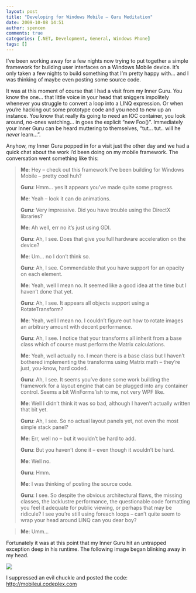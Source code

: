 ```yaml
---
layout: post
title: "Developing for Windows Mobile – Guru Meditation"
date: 2009-10-08 14:51
author: spencen
comments: true
categories: [.NET, Development, General, Windows Phone]
tags: []
---
```

<P>I’ve been working away for a few nights now trying to put together a simple framework for building user interfaces on a Windows Mobile device. It’s only taken a few nights to build something that I’m pretty happy with… and I was thinking of maybe even posting some source code.</P>
<P>It was at this moment of course that I had a visit from my Inner Guru. You know the one… that little voice in your head that sniggers impolitely whenever you struggle to convert a loop into a LINQ expression. Or when you’re hacking out some prototype code and you need to new up an instance. You know that really its going to need an IOC container, you look around, no-ones watching… in goes the explicit “new Foo()”. Immediately your Inner Guru can be heard muttering to themselves, “tut… tut.. will he <EM>never</EM> learn…”.</P>
<P>Anyhow, my Inner Guru popped in for a visit just the other day and we had a quick chat about the work I’d been doing on my mobile framework. The conversation went something like this:</P>
<BLOCKQUOTE>
<P><STRONG>Me</STRONG>: Hey – check out this framework I’ve been building for Windows Mobile – pretty cool huh?</P>
<P><STRONG>Guru</STRONG>: Hmm… yes it appears you’ve made quite some progress.</P>
<P><STRONG>Me</STRONG>: Yeah – look it can do animations.</P>
<P><STRONG>Guru</STRONG>: Very impressive. Did you have trouble using the DirectX libraries?</P>
<P><STRONG>Me</STRONG>: Ah well, err no it’s just using GDI.</P>
<P><STRONG>Guru</STRONG>: Ah, I see. Does that give you full hardware acceleration on the device?</P>
<P><STRONG>Me</STRONG>: Um… no I don’t think so.</P>
<P><STRONG>Guru</STRONG>: Ah, I see. Commendable that you have support for an opacity on each element.</P>
<P><STRONG>Me</STRONG>: Yeah, well I mean no. It seemed like a good idea at the time but I haven’t done that yet.</P>
<P><STRONG>Guru</STRONG>: Ah, I see. It appears all objects support using a RotateTransform?</P>
<P><STRONG>Me</STRONG>: Yeah, well I mean no. I couldn’t figure out how to rotate images an arbitrary amount with decent performance.</P>
<P><STRONG>Guru</STRONG>: Ah, I see. I notice that your transforms all inherit from a base class which of course must perform the Matrix calculations.</P>
<P><STRONG>Me</STRONG>: Yeah, well actually no. I mean there is a base class but I haven’t bothered implementing the transforms using Matrix math – they’re just, you-know, hard coded.</P>
<P><STRONG>Guru</STRONG>: Ah, I see. It seems you’ve done some work building the framework for a layout engine that can be plugged into any container control. Seems a bit WinForms’ish to me, not very WPF like.</P>
<P><STRONG>Me</STRONG>: Well I didn’t think it was so bad, although I haven’t actually written that bit yet.</P>
<P><STRONG>Guru</STRONG>: Ah, I see. So no actual layout panels yet, not even the most simple stack panel?</P>
<P><STRONG>Me</STRONG>: Err, well no – but it wouldn’t be hard to add.</P>
<P><STRONG>Guru</STRONG>: But you haven’t done it – even though it wouldn’t be hard.</P>
<P><STRONG>Me</STRONG>: Well no.</P>
<P><STRONG>Guru</STRONG>: Hmm.</P>
<P><STRONG>Me</STRONG>: I was thinking of posting the source code.</P>
<P><STRONG>Guru</STRONG>: I see. So despite the obvious architectural flaws, the missing classes, the lacklustre performance, the questionable code formatting you feel it adequate for public viewing, or perhaps that may be ridicule? I see you’re still using foreach loops – can’t quite seem to wrap your head around LINQ can you dear boy?</P></BLOCKQUOTE>
<BLOCKQUOTE>
<P><STRONG>Me</STRONG>: Umm…</P></BLOCKQUOTE>
<P>Fortunately it was at this point that my Inner Guru hit an untrapped exception deep in his runtime. The following image began blinking away in my head. </P><IMG src="http://upload.wikimedia.org/wikipedia/commons/d/db/Guru_meditation.gif">
<P>I suppressed an evil chuckle and posted the code: <A href="http://mobileui.codeplex.com">http://mobileui.codeplex.com</A></P>

